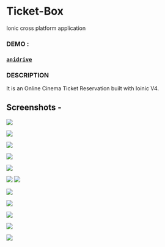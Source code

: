 # Ticket-Box
Ionic cross platform application 

### DEMO :

### [`anidrive`](soon.....)  

### DESCRIPTION 

It is an Online Cinema Ticket Reservation built with Ioinic V4. 


## Screenshots -

![](Test/Test/Sign_in_empty_input.JPG)


![](Test/Test/Sign_up.JPG) 


![](Test/Test/First_page_movies_in_all_theatres.JPG)     


![](Test/Test/Second_option_movie_coming_soon.JPG) 


![](Test/Test/Second_page_theatres_options.JPG)         


![](Test/Test/Third_page_offers.JPG) ![](Test/Test/Third_option_movie_my_favorite)


![](Test/Test/Movie_selected_details_in_theatres_with_showtimes.JPG)           


![](Test/Test/cinema_selected_details_movies_contians.JPG) 


![](Test/Test/Seats_for_agent_page.JPG)                  


![](Test/Test/enable_next_disable_seats_after_select_one_seat.JPG) 


![](Test/Test/My_ticket.JPG)
